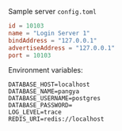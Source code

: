 Sample server `config.toml`

```toml
id = 10103
name = "Login Server 1"
bindAddress = "127.0.0.1"
advertiseAddress = "127.0.0.1"
port = 10103
```

Environment variables:

```
DATABASE_HOST=localhost
DATABASE_NAME=pangya
DATABASE_USERNAME=postgres
DATABASE_PASSWORD=
LOG_LEVEL=trace
REDIS_URI=redis://localhost
```